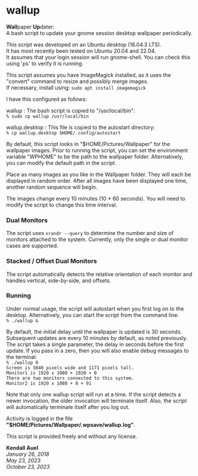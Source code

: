 # wallup
**Wall**paper **Up**dater:  
A bash script to update your gnome session desktop wallpaper periodically.

This script was developed on an Ubuntu desktop (16.04.3 LTS).  
It has most recently been tested on Ubuntu 20.04 and 22.04.  
It assumes that your login session will run gnome-shell.
You can check this using 'ps' to verify it is running.

This script assumes you have ImageMagick installed, as it
uses the "convert" command to resize and possibly merge images.  
If necessary, install using: `sudo apt install imagemagick`

I have this configured as follows:

wallup : The bash script is copied to "/usr/local/bin":  
`% sudo cp wallup /usr/local/bin`

wallup.desktop : This file is copied to the autostart directory:  
`% cp wallup.desktop $HOME/.config/autostart`

By default, this script looks in "$HOME/Pictures/Wallpaper" for
the wallpaper images. Prior to running the script, you can set the
environment variable "WPHOME" to be the path to the wallpaper folder.
Alternatively, you can modify the default path in the script.

Place as many images as you like in the Wallpaper folder. They will
each be displayed in random order. After all images have been displayed
one time, another random sequence will begin.

The images change every 10 minutes (10 * 60 seconds). You will need
to modify the script to change this time interval.

### Dual Monitors
The script uses `xrandr --query` to determine the number and size
of monitors attached to the system. Currently, only the single
or dual monitor cases are supported.

### Stacked / Offset Dual Monitors
The script automatically detects the relative orientation of each
monitor and handles vertical, side-by-side, and offsets.

### Running
Under normal usage, the script will autostart when you first log
on to the desktop. Alternatively, you can start the script from
the command line:  
`% ./wallup &`

By default, the initial delay until the wallpaper is updated is
30 seconds. Subsequent updates are every 10 minutes by default,
as noted previously. The script takes a single parameter, the
delay in seconds before the first update. If you pass in a zero,
then you will also enable debug messages to the terminal:  
`% ./wallup 0`  
`Screen is 3840 pixels wide and 1171 pixels tall.`  
`Monitor1 is 1920 x 1080 + 1920 + 0`  
`There are two monitors connected to this system.`  
`Monitor2 is 1920 x 1080 + 0 + 91`  

Note that only one wallup script will run at a time. If the script
detects a newer invocation, the older invocation will terminate itself.
Also, the script will automatically terminate itself after you log out.

Activity is logged in the file **"$HOME/Pictures/Wallpaper/.wpsave/wallup.log"**.

This script is provided freely and without any license.

**Kendall Auel**  
_January 26, 2018_  
_May 23, 2023_  
_October 23, 2023_
